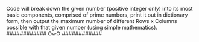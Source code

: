 Code will break down the given number (positive integer only) into its most basic components, comprised of prime numbers, 
print it out in dictionary form, then output the maximum number of different Rows x Columns possible with that given number
(using simple mathematics).
############                                                 OwO                                               ############           
